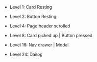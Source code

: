 <ul>
	<li>
		<p>Level 1: Card Resting</p>
	</li>
		<li>
		<p>Level 2: Button Resting</p>
	</li>
		<li>
		<p>Level 4: Page header scrolled</p>
	</li>
		<li>
		<p>Level 8: Card picked up | Button pressed</p>
	</li>
	<li>
		<p>Level 16: Nav drawer | Modal</p>
	</li>
	<li>
		<p>Level 24: Dailog</p>
	</li>
</ul>